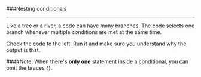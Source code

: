 ###Nesting conditionals
***

Like a tree or a river, a code can have many branches.
The code selects one branch whenever multiple conditions are met at the same time.

Check the code to the left. Run it and make sure you understand why the output is that.

####Note: When there's **only one** statement inside a conditional, you can omit the braces {}.

